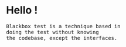 <h1>Hello !</h1>

<pre>
Blackbox test is a technique based in 
doing the test without knowing
the codebase, except the interfaces.
</pre>

